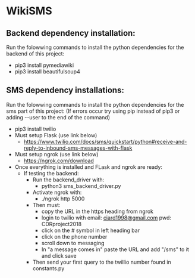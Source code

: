 # WikiSMS

## Backend dependency installation:
Run the folowwing commands to install the python dependencies for the backend of this project:
* pip3 install pymediawiki
* pip3 install beautifulsoup4

## SMS dependency installations:
Run the folowwing commands to install the python dependencies for the sms part of this project:
(If errors occur try using pip instead of pip3 or adding --user to the end of the command)
* pip3 install twilio
* Must setup Flask (use link below)
  * https://www.twilio.com/docs/sms/quickstart/python#receive-and-reply-to-inbound-sms-messages-with-flask
* Must setup ngrok (use link below)
  * https://ngrok.com/download
* Once everything is installed and FLask and ngrok are ready:
  * If testing the backend:
    * Run the backend_driver with:
      * python3 sms_backend_driver.py
    * Activate ngrok with:
      * ./ngrok http 5000
    * Then must:
      * copy the URL in the https heading from ngrok
      * login to twilio with email: ciard1998@gmail.com pwd: CDRproject2018
      * click on the # symbol in left heading bar
      * click on the phone number
      * scroll down to messaging
      * In "a message comes in" paste the URL and add "/sms" to it and click save
    * Then send your first query to the twillio number found in constants.py

